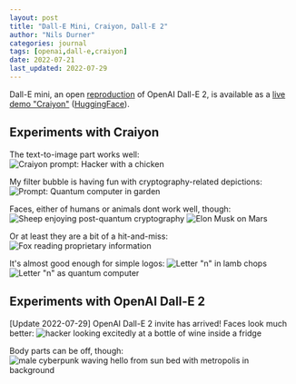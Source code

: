 ```yaml
---
layout: post
title: "Dall-E Mini, Craiyon, Dall-E 2"
author: "Nils Durner"
categories: journal
tags: [openai,dall-e,craiyon]
date: 2022-07-21
last_updated: 2022-07-29
---
```


Dall-E mini, an open [reproduction](https://wandb.ai/dalle-mini/dalle-mini/reports/DALL-E-Mini-Explained-with-Demo--Vmlldzo4NjIxODA) of OpenAI Dall-E 2, is available as a [live demo "Craiyon"](https://www.craiyon.com) ([HuggingFace](https://huggingface.co/spaces/dalle-mini/dalle-mini)).

## Experiments with Craiyon
The text-to-image part works well:
![Craiyon prompt: Hacker with a chicken](assets/dall-e/99A55457-79B5-4D95-9A28-47A1B87C4D93.jpeg)

My filter bubble is having fun with cryptography-related depictions:
![Prompt: Quantum computer in garden](assets/dall-e/90B4002C-4008-4A7B-BB96-89AAA83EF721.jpeg)

Faces, either of humans or animals dont work well, though:
![Sheep enjoying post-quantum cryptography](../assets/dall-e/2E21EB76-EB3D-41BA-A06E-22CADC553067_4_5005_c.jpeg)
![Elon Musk on Mars](assets/dall-e/464C84C8-1132-4343-8008-9C862FF5BA96_4_5005_c.jpeg)

Or at least they are a bit of a hit-and-miss:
![Fox reading proprietary information](assets/dall-e/3821F537-07DF-4730-A48A-0A57722DC46F_4_5005_c.jpeg)

It's almost good enough for simple logos:
![Letter "n" in lamb chops](../assets/dall-e/7174035F-312C-47AB-9E8B-AC54789BED6B.jpeg)
![Letter "n" as quantum computer](../assets/dall-e/C708BEA4-A4AF-45D8-88F6-45B8877D5A8A.jpeg)

## Experiments with OpenAI Dall-E 2
[Update 2022-07-29]
OpenAI Dall-E 2 invite has arrived! Faces look much better:
![hacker looking excitedly at a bottle of wine inside a fridge](../assets/dall-e/A5E25C55-290C-4532-9669-29550E8D408D.jpeg)

Body parts can be off, though:
![male cyberpunk waving hello from sun bed with metropolis in background](../assets/dall-e/A0C5F8E3-6E9D-4909-861F-B1BA762F10E0.jpeg)
